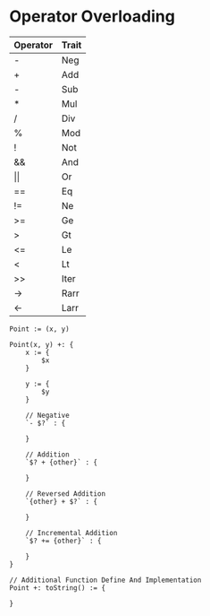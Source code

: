 # Operator Overloading

| Operator | Trait |
| -------- | ----- |
| -        | Neg   |
| +        | Add   |
| -        | Sub   |
| \*       | Mul   |
| /        | Div   |
| %        | Mod   |
| !        | Not   |
| &&       | And   |
| \|\|     | Or    |
| ==       | Eq    |
| !=       | Ne    |
| >=       | Ge    |
| >        | Gt    |
| <=       | Le    |
| <        | Lt    |
| >>       | Iter  |
| ->       | Rarr  |
| <-       | Larr  |

```
Point := (x, y)

Point(x, y) +: {
    x := {
        $x 
    }
    
    y := {
        $y
    }

    // Negative
    `- $?` : {
    
    }
    
    // Addition
    `$? + {other}` : {
    
    }
    
    // Reversed Addition
    `{other} + $?` : {
    
    }
    
    // Incremental Addition
    `$? += {other}` : {
        
    }
}

// Additional Function Define And Implementation
Point +: toString() := {
    
} 
```
